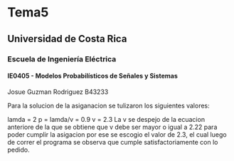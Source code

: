# Tema5

## Universidad de Costa Rica
### Escuela de Ingeniería Eléctrica
#### IE0405 - Modelos Probabilísticos de Señales y Sistemas

Josue Guzman Rodriguez
B43233


Para la solucion de la asiganacion se tulizaron los siguientes valores:

lamda = 2
p = lamda/v = 0.9
v = 2.3
La v se despejo de la ecuacion anteriore de la que se obtiene que v debe ser mayor o igual a 2.22 para poder cumplir la asigacion por ese se escogio el valor de 2.3, el cual luego de correr el programa se observa que cumple satisfactoriamente con lo pedido.
